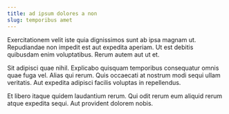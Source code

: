 ```yaml
---
title: ad ipsum dolores a non
slug: temporibus amet
---
```


Exercitationem velit iste quia dignissimos sunt ab ipsa magnam ut. Repudiandae non impedit est aut expedita aperiam. Ut est debitis quibusdam enim voluptatibus. Rerum autem aut ut et.

Sit adipisci quae nihil. Explicabo quisquam temporibus consequatur omnis quae fuga vel. Alias qui rerum. Quis occaecati at nostrum modi sequi ullam veritatis. Aut expedita adipisci facilis voluptas in repellendus.

Et libero itaque quidem laudantium rerum. Qui odit rerum eum aliquid rerum atque expedita sequi. Aut provident dolorem nobis.

